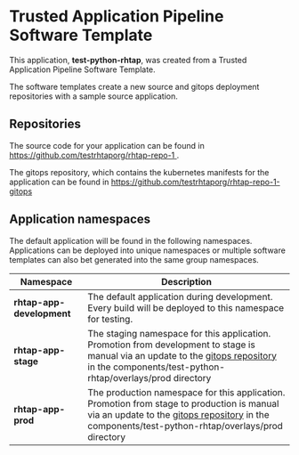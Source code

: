 # Trusted Application Pipeline Software Template

This application, **test-python-rhtap**, was created from a Trusted Application Pipeline Software Template.

The software templates create a new source and gitops deployment repositories with a sample source application. 

## Repositories

The source code for your application can be found in [https://github.com/testrhtaporg/rhtap-repo-1 ](https://github.com/testrhtaporg/rhtap-repo-1 ).
 
The gitops repository, which contains the kubernetes manifests for the application can be found in 
[https://github.com/testrhtaporg/rhtap-repo-1-gitops ](https://github.com/testrhtaporg/rhtap-repo-1-gitops ) 

## Application namespaces 

The default application will be found in the following namespaces. Applications can be deployed into unique namespaces or multiple software templates can also bet generated into the same group namespaces.  

|  Namespace   |  Description   |  
| -------- | -------- |   
| **rhtap-app-development** | The default application during development. Every build will be deployed to this namespace for testing. | 
| **rhtap-app-stage** | The staging namespace for this application. Promotion from development to stage is manual via an update to the [gitops repository](https://github.com/testrhtaporg/rhtap-repo-1-gitops ) in the components/test-python-rhtap/overlays/prod directory |  
| **rhtap-app-prod** | The production namespace for this application. Promotion from stage to production is manual via an update to the [gitops repository](https://github.com/testrhtaporg/rhtap-repo-1-gitops ) in the components/test-python-rhtap/overlays/prod directory | 